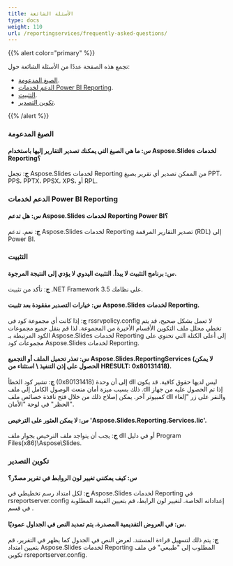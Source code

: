 ```yaml
---
title: الأسئلة الشائعة
type: docs
weight: 110
url: /reportingservices/frequently-asked-questions/
---
```


{{% alert color="primary" %}} 

تجمع هذه الصفحة عددًا من الأسئلة الشائعة حول:

- [الصيغ المدعومة](#Supported-File-Formats).
- [الدعم لخدمات Power BI Reporting](#Support-for-Power-BI-Reporting-services).
- [التثبيت](#Installation).
- [تكوين التصدير](#Export-Configuration).

{{% /alert %}} 
### **الصيغ المدعومة**
#### **س: ما هي الصيغ التي يمكنك تصدير التقارير إليها باستخدام Aspose.Slides لخدمات Reporting؟**
**ج**: تجعل Aspose.Slides لخدمات Reporting من الممكن تصدير أي تقرير بصيغ PPT، PPS، PPTX، PPSX، XPS، أو RPL.
### **الدعم لخدمات Power BI Reporting**
#### **س: هل تدعم Aspose.Slides لخدمات Reporting Power BI؟**
**ج**: نعم. تدعم Aspose.Slides لخدمات Reporting تصدير التقارير المرقمة (RDL) إلى Power BI.
### **التثبيت**
#### **س: برنامج التثبيت لا يبدأ. التثبيت اليدوي لا يؤدي إلى النتيجة المرجوة.**
**ج**: تأكد من تثبيت .NET Framework 3.5 على نظامك.
#### **س: خيارات التصدير مفقودة بعد تثبيت Aspose.Slides لخدمات Reporting.**
**ج**: إذا كانت أي مجموعة كود في rssrvpolicy.config لا تعمل بشكل صحيح، قد يتم تخطي محلل ملف التكوين الأقسام الأخيرة من المجموعة. لذا قم بنقل جميع مجموعات الكود المرتبطة بـ Aspose.Slides لخدمات Reporting إلى أعلى الكتلة التي تحتوي على مجموعات كود Aspose.Slides لخدمات Reporting.
#### **س: تعذر تحميل الملف أو التجميع Aspose.Slides.ReportingServices (لا يمكن الحصول على إذن التنفيذ \ استثناء من HRESULT: 0x80131418).**
**ج**: تشير كود الخطأ (0x80131418) إلى أن وحدة dll ليس لديها حقوق كافية. قد يكون ذلك بسبب ميزة أمان منعت الوصول الكامل إلى ملف .dll إذا تم الحصول عليه من جهاز كمبيوتر آخر. يمكن إصلاح ذلك من خلال فتح نافذة خصائص ملف dll والنقر على زر "إلغاء الحظر" في لوحة "الأمان".
#### **س: لا يمكن العثور على الترخيص 'Aspose.Slides.Reporting.Services.lic'.**
**ج**: يجب أن يتواجد ملف الترخيص بجوار ملف dll أو في دليل Program Files(x86)\Aspose\Slides\.
### **تكوين التصدير**
#### **س: كيف يمكنني تغيير لون الروابط في تقرير مصدّر؟**
**ج**: لكل امتداد رسم تخطيطي في Aspose.Slides لخدمات Reporting في rsreportserver.config إعداداته الخاصة. لتغيير لون الرابط، قم بتعيين القيمة المطلوبة في قسم <HyperlinkColor>.
#### **س: في العروض التقديمية المصدرة، يتم تمديد النص في الجداول عموديًا.**
**ج**: يتم ذلك لتسهيل قراءة المستند. لعرض النص في الجدول كما يظهر في التقرير، قم بتعيين امتداد Aspose.Slides لخدمات Reporting المطلوب إلى "طبيعي" في ملف تكوين rsreportserver.config.
